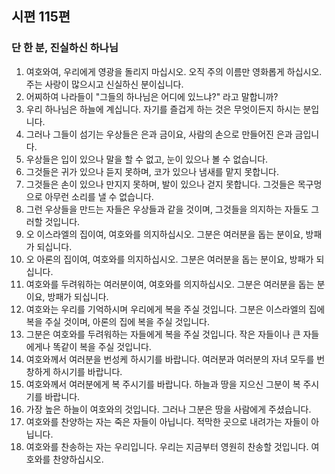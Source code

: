## 시편 115편

### 단 한 분, 진실하신 하나님
1. 여호와여, 우리에게 영광을 돌리지 마십시오. 오직 주의 이름만 영화롭게 하십시오. 주는 사랑이 많으시고 신실하신 분이십니다.
2. 어찌하여 나라들이 "그들의 하나님은 어디에 있느냐?" 라고 말합니까?
3. 우리 하나님은 하늘에 계십니다. 자기를 즐겁게 하는 것은 무엇이든지 하시는 분입니다.
4. 그러나 그들이 섬기는 우상들은 은과 금이요, 사람의 손으로 만들어진 은과 금입니다.
5. 우상들은 입이 있으나 말을 할 수 없고, 눈이 있으나 볼 수 없습니다.
6. 그것들은 귀가 있으나 듣지 못하며, 코가 있으나 냄새를 맡지 못합니다.
7. 그것들은 손이 있으나 만지지 못하며, 발이 있으나 걷지 못합니다. 그것들은 목구멍으로 아무런 소리를 낼 수 없습니다.
8. 그런 우상들을 만드는 자들은 우상들과 같을 것이며, 그것들을 의지하는 자들도 그러할 것입니다.
9. 오 이스라엘의 집이여, 여호와를 의지하십시오. 그분은 여러분을 돕는 분이요, 방패가 되십니다.
10. 오 아론의 집이여, 여호와를 의지하십시오. 그분은 여러분을 돕는 분이요, 방패가 되십니다.
11. 여호와를 두려워하는 여러분이여, 여호와를 의지하십시오. 그분은 여러분을 돕는 분이요, 방패가 되십니다.
12. 여호와는 우리를 기억하시며 우리에게 복을 주실 것입니다. 그분은 이스라엘의 집에 복을 주실 것이며, 아론의 집에 복을 주실 것입니다.
13. 그분은 여호와를 두려워하는 자들에게 복을 주실 것입니다. 작은 자들이나 큰 자들에게나 똑같이 복을 주실 것입니다.
14. 여호와께서 여러분을 번성케 하시기를 바랍니다. 여러분과 여러분의 자녀 모두를 번창하게 하시기를 바랍니다.
15. 여호와께서 여러분에게 복 주시기를 바랍니다. 하늘과 땅을 지으신 그분이 복 주시기를 바랍니다.
16. 가장 높은 하늘이 여호와의 것입니다. 그러나 그분은 땅을 사람에게 주셨습니다.
17. 여호와를 찬양하는 자는 죽은 자들이 아닙니다. 적막한 곳으로 내려가는 자들이 아닙니다.
18. 여호와를 찬송하는 자는 우리입니다. 우리는 지금부터 영원히 찬송할 것입니다. 여호와를 찬양하십시오.